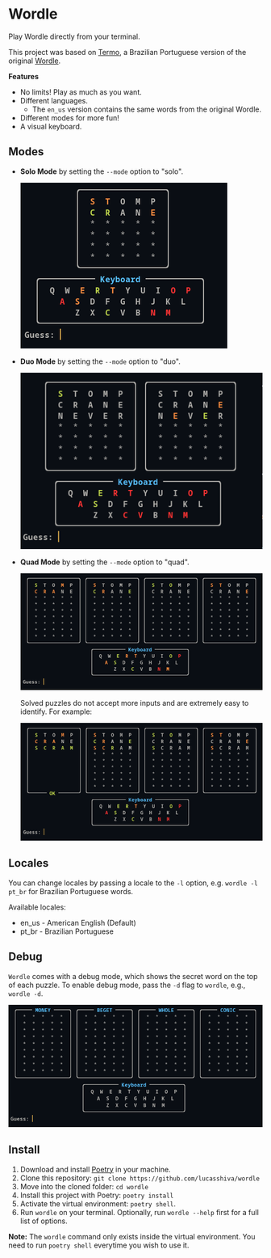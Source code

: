 # Wordle
Play Wordle directly from your terminal.

This project was based on [Termo](https://term.ooo), a Brazilian Portuguese version of the original [Wordle](https://www.nytimes.com/games/wordle/index.html). 

**Features**
- No limits! Play as much as you want.
- Different languages.
  - The `en_us` version contains the same words from the original Wordle.
- Different modes for more fun!
- A visual keyboard.


## Modes
- **Solo Mode** by setting the `--mode` option to "solo".

    ![solo-mode](imgs/solo-mode.png)

- **Duo Mode** by setting the `--mode` option to "duo".

    ![duo-mode](imgs/duo-mode.png)

- **Quad Mode** by setting the `--mode` option to "quad".

    ![quad-mode](imgs/quad-mode.png)

    Solved puzzles do not accept more inputs and are extremely easy to identify. For example:

    ![A solved puzzle in quad mode](imgs/quad-mode-solved.png)

## Locales
You can change locales by passing a locale to the `-l` option, e.g. `wordle -l pt_br` for Brazilian Portuguese words.

Available locales:
- en_us - American English (Default)
- pt_br - Brazilian Portuguese


## Debug
`Wordle` comes with a debug mode, which shows the secret word on the top of each puzzle. To enable debug mode, pass the `-d` flag to `wordle`, e.g., `wordle -d`.

![Quad Mod with debug turned on](imgs/quad-mode-with-debug.png)


## Install
1. Download and install [Poetry](https://python-poetry.org/) in your machine.
2. Clone this repository: `git clone https://github.com/lucasshiva/wordle`
3. Move into the cloned folder: `cd wordle`
4. Install this project with Poetry: `poetry install`
5. Activate the virtual environment: `poetry shell`.
6. Run `wordle` on your terminal. Optionally, run `wordle --help` first for a full list of options.

**Note:** The `wordle` command only exists inside the virtual environment. You need to run `poetry shell` everytime you wish to use it.

